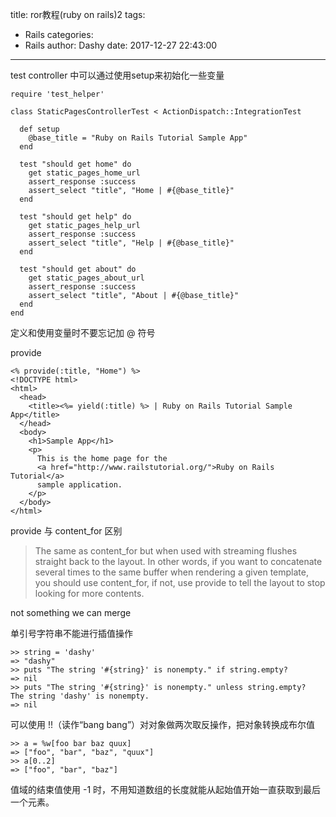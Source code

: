 title: ror教程(ruby on rails)2
tags:
  - Rails
categories:
  - Rails
author: Dashy
date: 2017-12-27 22:43:00
---
test controller 中可以通过使用setup来初始化一些变量

```
require 'test_helper'

class StaticPagesControllerTest < ActionDispatch::IntegrationTest

  def setup
    @base_title = "Ruby on Rails Tutorial Sample App"
  end

  test "should get home" do
    get static_pages_home_url
    assert_response :success
    assert_select "title", "Home | #{@base_title}" 
  end

  test "should get help" do
    get static_pages_help_url
    assert_response :success
    assert_select "title", "Help | #{@base_title}"
  end

  test "should get about" do
    get static_pages_about_url
    assert_response :success
    assert_select "title", "About | #{@base_title}"
  end
end
```

定义和使用变量时不要忘记加 @ 符号

provide 

```
<% provide(:title, "Home") %>
<!DOCTYPE html>
<html>
  <head>
    <title><%= yield(:title) %> | Ruby on Rails Tutorial Sample App</title>
  </head>
  <body>
    <h1>Sample App</h1>
    <p>
      This is the home page for the
      <a href="http://www.railstutorial.org/">Ruby on Rails Tutorial</a>
      sample application.
    </p>
  </body>
</html>
```

provide 与 content_for 区别

> The same as content_for but when used with streaming flushes straight back to the layout. In other words, if you want to concatenate several times to the same buffer when rendering a given template, you should use content_for, if not, use provide to tell the layout to stop looking for more contents.


not something we can merge

单引号字符串不能进行插值操作

```
>> string = 'dashy'
=> "dashy"
>> puts "The string '#{string}' is nonempty." if string.empty?
=> nil
>> puts "The string '#{string}' is nonempty." unless string.empty?
The string 'dashy' is nonempty.
=> nil
```

可以使用 !!（读作“bang bang”）对对象做两次取反操作，把对象转换成布尔值


```
>> a = %w[foo bar baz quux]
=> ["foo", "bar", "baz", "quux"]
>> a[0..2]
=> ["foo", "bar", "baz"]
```

值域的结束值使用 -1 时，不用知道数组的长度就能从起始值开始一直获取到最后一个元素。